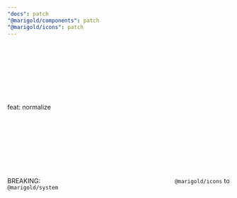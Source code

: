 ```yaml
---
"docs": patch
"@marigold/components": patch
"@marigold/icons": patch
---
```


feat: normalize <SVG> and move to system package

BREAKING: <SVG> moved from `@marigold/icons` to `@marigold/system`
